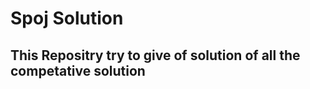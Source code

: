 <h1>Spoj Solution</h1>


<h2>This Repositry try to give of solution of all the competative solution </h2>
